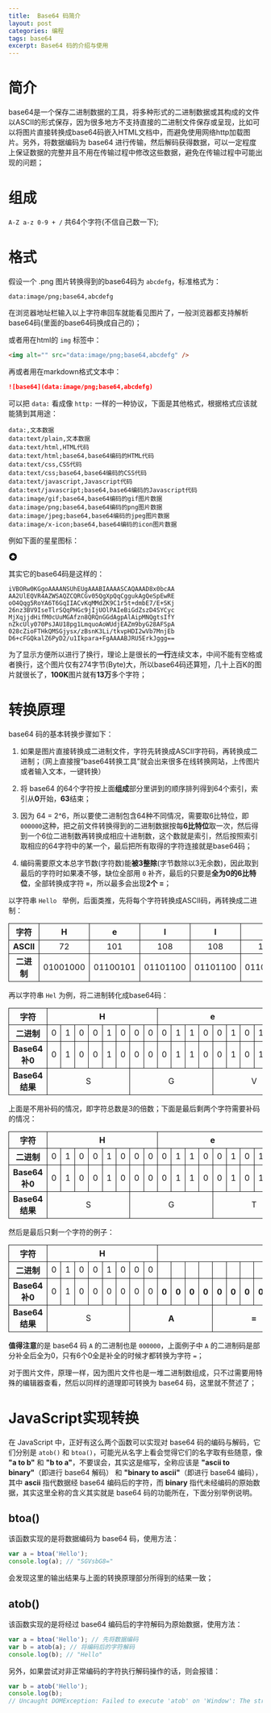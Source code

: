 ```yaml
---
title:  Base64 码简介
layout: post
categories: 编程
tags: base64
excerpt: Base64 码的介绍与使用
---
```

# 简介

base64是一个保存二进制数据的工具，将多种形式的二进制数据或其构成的文件以ASCII的形式保存，因为很多地方不支持直接的二进制文件保存或呈现，比如可以将图片直接转换成base64码嵌入HTML文档中，而避免使用网络http加载图片。另外，将数据编码为 base64 进行传输，然后解码获得数据，可以一定程度上保证数据的完整并且不用在传输过程中修改这些数据，避免在传输过程中可能出现的问题；

# 组成

`A-Z a-z 0-9 + /` 共64个字符(不信自己数一下);

# 格式

假设一个 .png 图片转换得到的base64码为 `abcdefg`，标准格式为：
```
data:image/png;base64,abcdefg
```

在浏览器地址栏输入以上字符串回车就能看见图片了，一般浏览器都支持解析base64码(里面的base64码换成自己的)；

或者用在html的 `img` 标签中：
```html
<img alt="" src="data:image/png;base64,abcdefg" />
```

再或者用在markdown格式文本中：
```markdown
![base64](data:image/png;base64,abcdefg)
```

可以把 `data:` 看成像 `http:` 一样的一种协议，下面是其他格式，根据格式应该就能猜到其用途：
```
data:,文本数据
data:text/plain,文本数据
data:text/html,HTML代码
data:text/html;base64,base64编码的HTML代码
data:text/css,CSS代码
data:text/css;base64,base64编码的CSS代码
data:text/javascript,Javascript代码
data:text/javascript;base64,base64编码的Javascript代码
data:image/gif;base64,base64编码的gif图片数据
data:image/png;base64,base64编码的png图片数据
data:image/jpeg;base64,base64编码的jpeg图片数据
data:image/x-icon;base64,base64编码的icon图片数据
```

例如下面的星星图标：

 ![base64_img][star]
 
 其实它的base64码是这样的：
 
 ```
 iVBORw0KGgoAAAANSUhEUgAAABIAAAASCAQAAAD8x0bcAA
 AA2UlEQVR4AZWSAQZCQRCGv05QgXpQqCggukAgQeSpEwRE
 oO4Qqg5RoYA6T6GqIIACvKqMMdZK9C1r5t+dmbE7/E+SKj
 26nz3BV9IseTlrSQqPHGc9jIjUOlPAIeBiGdZszD4SYCyc
 MjXqjjdHifM0cUuMGAfzn8QRQnGGdAgpAlAipMNQgtsIfY
 nZkcUly070PsJAU18pg1LmquoAoWUdjEAZm9byG28AFSpA
 028cZioFTHkQMSGjysx/zBsnK3Li/tkvpHDI2wVb7MnjEb
 D6+cFGQkalZ6PyD2/u1Ikpara+FgAAAABJRU5ErkJggg==
 ```
 
  为了显示方便所以进行了换行，理论上是很长的**一行**连续文本，中间不能有空格或者换行，这个图片仅有274字节(Byte)大，所以base64码还算短，几十上百K的图片就很长了，**100K**图片就有**13万**多个字符；

# 转换原理

base64 码的基本转换步骤如下：
1. 如果是图片直接转换成二进制文件，字符先转换成ASCII字符码，再转换成二进制；（网上直接搜“base64转换工具”就会出来很多在线转换网站，上传图片或者输入文本，一键转换）

2. 将 base64 的64个字符按上面**组成**部分里讲到的顺序排列得到64个索引，索引从**0**开始，**63**结束；

3. 因为 64 = 2^6，所以要使二进制包含64种不同情况，需要取6比特位，即`000000`这种，把之前文件转换得到的二进制数据按每**6比特位**取一次，然后得到一个6位二进制数再转换成相应十进制数，这个数就是索引，然后按照索引取相应的64字符中的某一个，最后把所有取得的字符连接就是base64码；

4. 编码需要原文本总字节数(字符数)能**被3整除**(字节数除以3无余数)，因此取到最后的字符时如果凑不够，缺位全部用 `0` 补齐，最后的只要是**全为0的6比特位**，全部转换成字符 **`=`**，所以最多会出现**2个 =**；

以字符串 `Hello ` 举例，后面类推，先将每个字符转换成ASCII码，再转换成二进制：
<style>
table th, table td {
    border: 1px solid black;
    text-align: center;
}
</style>
|    字符  |    H  |   e     |    l   |     l  |      o |   空格  |
|:--------:|:-----:|:-------:|:------:|:------:|:------:|:------:|
|**ASCII** |  72   |   101   |  108   |  108   |   111  |   32   |
|**二进制**|01001000|01100101|01101100|01101100|01101111|01000000|


再以字符串 `Hel` 为例，将二进制转化成base64码：
<style>
table th, table td {
    border: 1px solid;
    text-align: center;
}
</style>
<table style="text-align: center">
    <tr>
        <th>字符</th>
        <th colspan="8">H</th>
        <th colspan="8">e</th>
        <th colspan="8">l</th>
    </tr>
    <tr>
        <th>二进制</th>
        <td>0</td><td>1</td><td>0</td><td>0</td>
        <td>1</td><td>0</td><td>0</td><td>0</td>
		<td>0</td><td>1</td><td>1</td><td>0</td>
		<td>0</td><td>1</td><td>0</td><td>1</td>
		<td>0</td><td>1</td><td>1</td><td>0</td>
		<td>1</td><td>1</td><td>0</td><td>0</td>
    </tr>
    <tr>
        <th>Base64补0</th>
        <td>0</td><td>1</td><td>0</td><td>0</td>
        <td>1</td><td>0</td><td>0</td><td>0</td>
		<td>0</td><td>1</td><td>1</td><td>0</td>
		<td>0</td><td>1</td><td>0</td><td>1</td>
		<td>0</td><td>1</td><td>1</td><td>0</td>
		<td>1</td><td>1</td><td>0</td><td>0</td>
    </tr>
    <tr>
        <th>Base64结果</th>
        <td colspan="6">S</td>
        <td colspan="6">G</td>
        <td colspan="6">V</td>
        <td colspan="6">s</td>
    </tr>
</table>

上面是不用补码的情况，即字符总数是3的倍数；下面是最后剩两个字符需要补码的情况：
<table style="text-align: center">
    <tr>
        <th>字符</th>
        <th colspan="8">H</th>
        <th colspan="8">e</th>
        <th colspan="8"></th>
    </tr>
    <tr>
        <th>二进制</th>
        <td>0</td><td>1</td><td>0</td><td>0</td>
        <td>1</td><td>0</td><td>0</td><td>0</td>
		<td>0</td><td>1</td><td>1</td><td>0</td>
		<td>0</td><td>1</td><td>0</td><td>1</td>
		<td> </td><td> </td><td> </td><td> </td>
		<td> </td><td> </td><td> </td><td> </td>
    </tr>
    <tr>
        <th>Base64补0</th>
        <td>0</td><td>1</td><td>0</td><td>0</td>
        <td>1</td><td>0</td><td>0</td><td>0</td>
		<td>0</td><td>1</td><td>1</td><td>0</td>
		<td>0</td><td>1</td><td>0</td><td>1</td>
		<th>0</th><th>0</th><th>0</th><th>0</th>
		<th>0</th><th>0</th><th>0</th><th>0</th>
    </tr>
    <tr>
        <th>Base64结果</th>
        <td colspan="6">S</td>
        <td colspan="6">G</td>
        <td colspan="6">T</td>
        <th colspan="6">=</th>
    </tr>
</table>

然后是最后只剩一个字符的例子：
<table style="text-align: center">
    <tr>
        <th>字符</th>
        <th colspan="8">H</th>
        <th colspan="8"> </th>
        <th colspan="8"> </th>
    </tr>
    <tr>
        <th>二进制</th>
        <td>0</td><td>1</td><td>0</td><td>0</td>
        <td>1</td><td>0</td><td>0</td><td>0</td>
		<td> </td><td> </td><td> </td><td> </td>
		<td> </td><td> </td><td> </td><td> </td>
		<td> </td><td> </td><td> </td><td> </td>
		<td> </td><td> </td><td> </td><td> </td>
    </tr>
    <tr>
        <th>Base64补0</th>
        <td>0</td><td>1</td><td>0</td><td>0</td>
        <td>0</td><td>0</td><td>0</td><td>0</td>
		<th>0</th><th>0</th><th>0</th><th>0</th>
		<th>0</th><th>0</th><th>0</th><th>0</th>
		<th>0</th><th>0</th><th>0</th><th>0</th>
		<th>0</th><th>0</th><th>0</th><th>0</th>
    </tr>
    <tr>
        <th>Base64结果</th>
        <td colspan="6">S</td>
        <th colspan="6">A</th>
        <th colspan="6">=</th>
        <th colspan="6">=</th>
    </tr>
</table>

**值得注意**的是 base64 码 `A` 的二进制也是 `000000`，上面例子中 `A` 的二进制码是部分补全后全为0，只有6个0全是补全的时候才都转换为字符 `=`；

对于图片文件，原理一样，因为图片文件也是一堆二进制数组成，只不过需要用特殊的编辑器查看，然后以同样的道理即可转换为 base64 码，这里就不赘述了；

# JavaScript实现转换

在 JavaScript 中，正好有这么两个函数可以实现对 base64 码的编码与解码，它们分别是 `atob()` 和 `btoa()`，可能光从名字上看会觉得它们的名字取有些随意，像 **"a to b"** 和 **"b to a"**，不要误会，其实这是缩写，全称应该是 **"ascii to binary"**（即进行 base64 解码） 和 **"binary to ascii"**（即进行 base64 编码），其中 **ascii** 指代数据经 base64 编码后的字符，而 **binary** 指代未经编码的原始数据，其实这里全称的含义其实就是 base64 码的功能所在，下面分别举例说明。

## btoa()

该函数实现的是将数据编码为 base64 码，使用方法：
```js
var a = btoa('Hello');
console.log(a); // "SGVsbG8="
```

会发现这里的输出结果与上面的转换原理部分所得到的结果一致；

## atob()

该函数实现的是将经过 base64 编码后的字符解码为原始数据，使用方法：
```js
var a = btoa('Hello'); // 先将数据编码
var b = atob(a); // 将编码后的字符解码
console.log(b); // "Hello"
```

另外，如果尝试对非正常编码的字符执行解码操作的话，则会报错：
```js
var b = atob('Hello');
console.log(b);
// Uncaught DOMException: Failed to execute 'atob' on 'Window': The string to be decoded is not correctly encoded.
```

[star]:data:image/jpeg;base64,iVBORw0KGgoAAAANSUhEUgAAABIAAAASCAQAAAD8x0bcAAAA2UlEQVR4AZWSAQZCQRCGv05QgXpQqCggukAgQeSpEwREoO4Qqg5RoYA6T6GqIIACvKqMMdZK9C1r5t+dmbE7/E+SKj26nz3BV9IseTlrSQqPHGc9jIjUOlPAIeBiGdZszD4SYCycMjXqjjdHifM0cUuMGAfzn8QRQnGGdAgpAlAipMNQgtsIfYnZkcUly070PsJAU18pg1LmquoAoWUdjEAZm9byG28AFSpA028cZioFTHkQMSGjysx/zBsnK3Li/tkvpHDI2wVb7MnjEbD6+cFGQkalZ6PyD2/u1Ikpara+FgAAAABJRU5ErkJggg==
